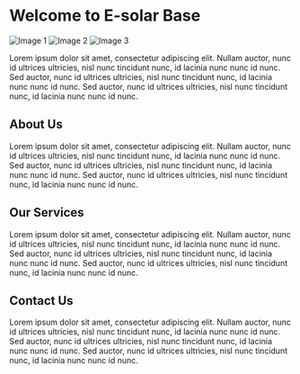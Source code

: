 # Welcome to E-solar Base

![Image 1](image1.jpg)
![Image 2](image2.jpg)
![Image 3](image3.jpg)

Lorem ipsum dolor sit amet, consectetur adipiscing elit. Nullam auctor, nunc id ultrices ultricies, nisl nunc tincidunt nunc, id lacinia nunc nunc id nunc. Sed auctor, nunc id ultrices ultricies, nisl nunc tincidunt nunc, id lacinia nunc nunc id nunc. Sed auctor, nunc id ultrices ultricies, nisl nunc tincidunt nunc, id lacinia nunc nunc id nunc.

## About Us

Lorem ipsum dolor sit amet, consectetur adipiscing elit. Nullam auctor, nunc id ultrices ultricies, nisl nunc tincidunt nunc, id lacinia nunc nunc id nunc. Sed auctor, nunc id ultrices ultricies, nisl nunc tincidunt nunc, id lacinia nunc nunc id nunc. Sed auctor, nunc id ultrices ultricies, nisl nunc tincidunt nunc, id lacinia nunc nunc id nunc.

## Our Services

Lorem ipsum dolor sit amet, consectetur adipiscing elit. Nullam auctor, nunc id ultrices ultricies, nisl nunc tincidunt nunc, id lacinia nunc nunc id nunc. Sed auctor, nunc id ultrices ultricies, nisl nunc tincidunt nunc, id lacinia nunc nunc id nunc. Sed auctor, nunc id ultrices ultricies, nisl nunc tincidunt nunc, id lacinia nunc nunc id nunc.

## Contact Us

Lorem ipsum dolor sit amet, consectetur adipiscing elit. Nullam auctor, nunc id ultrices ultricies, nisl nunc tincidunt nunc, id lacinia nunc nunc id nunc. Sed auctor, nunc id ultrices ultricies, nisl nunc tincidunt nunc, id lacinia nunc nunc id nunc. Sed auctor, nunc id ultrices ultricies, nisl nunc tincidunt nunc, id lacinia nunc nunc id nunc.
